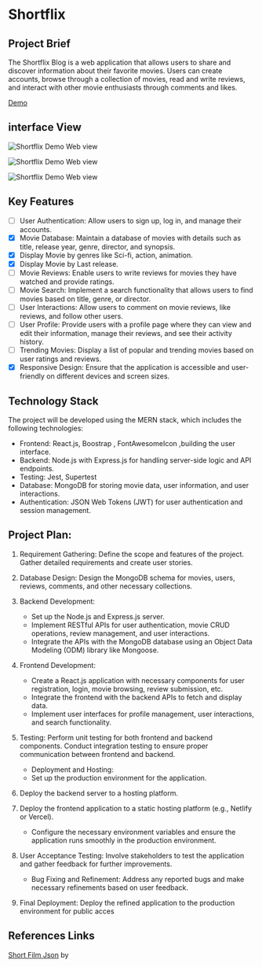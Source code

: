 # Shortflix

## Project Brief

The Shortflix Blog is a web application that allows users to share and discover information about their favorite movies. Users can create accounts, browse through a collection of movies, read and write reviews, and interact with other movie enthusiasts through comments and likes.

[Demo](https://shortflixmovies-app.onrender.com/)

## interface View

![Shortflix Demo Web view ](interfaz_img/homeMedium.jpeg)

![Shortflix Demo Web view ](interfaz_img/lastReleaseMedium.jpeg)

![Shortflix Demo Web view ](interfaz_img/movieMedium.jpeg)

## Key Features

- [ ] User Authentication: Allow users to sign up, log in, and manage their accounts.
- [x] Movie Database: Maintain a database of movies with details such as title, release year, genre, director, and synopsis.
- [x] Display Movie by genres like Sci-fi, action, animation.
- [x] Display Movie by Last release.
- [ ] Movie Reviews: Enable users to write reviews for movies they have watched and provide ratings.
- [ ] Movie Search: Implement a search functionality that allows users to find movies based on title, genre, or director.
- [ ] User Interactions: Allow users to comment on movie reviews, like reviews, and follow other users.
- [ ] User Profile: Provide users with a profile page where they can view and edit their information, manage their reviews, and see their activity history.
- [ ] Trending Movies: Display a list of popular and trending movies based on user ratings and reviews.
- [x] Responsive Design: Ensure that the application is accessible and user-friendly on different devices and screen sizes.

## Technology Stack

The project will be developed using the MERN stack, which includes the following technologies:

- Frontend: React.js, Boostrap , FontAwesomeIcon ,building the user interface.
- Backend: Node.js with Express.js for handling server-side logic and API endpoints.
- Testing: Jest, Supertest
- Database: MongoDB for storing movie data, user information, and user interactions.
- Authentication: JSON Web Tokens (JWT) for user authentication and session management.

## Project Plan:

1. Requirement Gathering: Define the scope and features of the project. Gather detailed requirements and create user stories.
2. Database Design: Design the MongoDB schema for movies, users, reviews, comments, and other necessary collections.
3. Backend Development:

   - Set up the Node.js and Express.js server.
   - Implement RESTful APIs for user authentication, movie CRUD operations, review management, and user interactions.
   - Integrate the APIs with the MongoDB database using an Object Data Modeling (ODM) library like Mongoose.

4. Frontend Development:

   - Create a React.js application with necessary components for user registration, login, movie browsing, review submission, etc.
   - Integrate the frontend with the backend APIs to fetch and display data.
   - Implement user interfaces for profile management, user interactions, and search functionality.

5. Testing: Perform unit testing for both frontend and backend components. Conduct integration testing to ensure proper communication between frontend and backend.

   - Deployment and Hosting:
   - Set up the production environment for the application.

6. Deploy the backend server to a hosting platform.
7. Deploy the frontend application to a static hosting platform (e.g., Netlify or Vercel).

   - Configure the necessary environment variables and ensure the application runs smoothly in the production environment.

8. User Acceptance Testing: Involve stakeholders to test the application and gather feedback for further improvements.

   - Bug Fixing and Refinement: Address any reported bugs and make necessary refinements based on user feedback.

9. Final Deployment: Deploy the refined application to the production environment for public acces

## References Links

[Short Film Json](https://github.com/vankasteelj/json-shorts/blob/master/api.json) by
